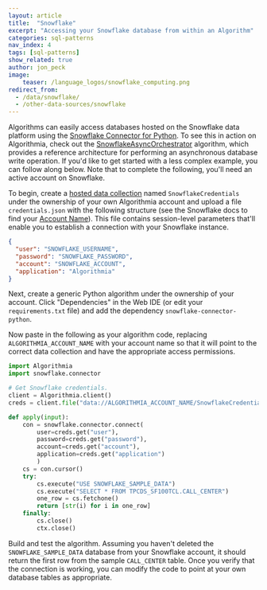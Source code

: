 ```yaml
---
layout: article
title:  "Snowflake"
excerpt: "Accessing your Snowflake database from within an Algorithm"
categories: sql-patterns
nav_index: 4
tags: [sql-patterns]
show_related: true
author: jon_peck
image:
    teaser: /language_logos/snowflake_computing.png 
redirect_from:
  - /data/snowflake/
  - /other-data-sources/snowflake
---
```


Algorithms can easily access databases hosted on the Snowflake data platform using the [Snowflake Connector for Python](https://pypi.org/project/snowflake-connector-python/). To see this in action on Algorithmia, check out the [SnowflakeAsyncOrchestrator]({{site.url}}/algorithms/algorithmiahq/SnowflakeAsyncOrchestrator) algorithm, which provides a reference architecture for performing an asynchronous database write operation. If you'd like to get started with a less complex example, you can follow along below. Note that to complete the following, you'll need an active account on Snowflake.

To begin, create a [hosted data collection]({{site.url}}/data/hosted) named `SnowflakeCredentials` under the ownership of your own Algorithmia account and upload a file `credentials.json` with the following structure (see the Snowflake docs to find your [Account Name](https://docs.snowflake.net/manuals/user-guide/connecting.html)). This file contains session-level parameters that'll enable you to establish a connection with your Snowflake instance.

```json
{
  "user": "SNOWFLAKE_USERNAME",
  "password": "SNOWFLAKE_PASSWORD",
  "account": "SNOWFLAKE_ACCOUNT",
  "application": "Algorithmia"
}
```

Next, create a generic Python algorithm under the ownership of your account. Click "Dependencies" in the Web IDE (or edit your `requirements.txt` file) and add the dependency `snowflake-connector-python`.

Now paste in the following as your algorithm code, replacing `ALGORITHMIA_ACCOUNT_NAME` with your account name so that it will point to the correct data collection and have the appropriate access permissions.

```python
import Algorithmia
import snowflake.connector

# Get Snowflake credentials.
client = Algorithmia.client()
creds = client.file("data://ALGORITHMIA_ACCOUNT_NAME/SnowflakeCredentials/credentials.json").getJson()

def apply(input):
    con = snowflake.connector.connect(
        user=creds.get("user"),
        password=creds.get("password"),
        account=creds.get("account"),
        application=creds.get("application")
        )
    cs = con.cursor()
    try:
        cs.execute("USE SNOWFLAKE_SAMPLE_DATA")
        cs.execute("SELECT * FROM TPCDS_SF100TCL.CALL_CENTER")
        one_row = cs.fetchone()
        return [str(i) for i in one_row]
    finally:
        cs.close()
        ctx.close()
```

Build and test the algorithm. Assuming you haven't deleted the `SNOWFLAKE_SAMPLE_DATA` database from your Snowflake account, it should return the first row from the sample `CALL_CENTER` table. Once you verify that the connection is working, you can modify the code to point at your own database tables as appropriate.

